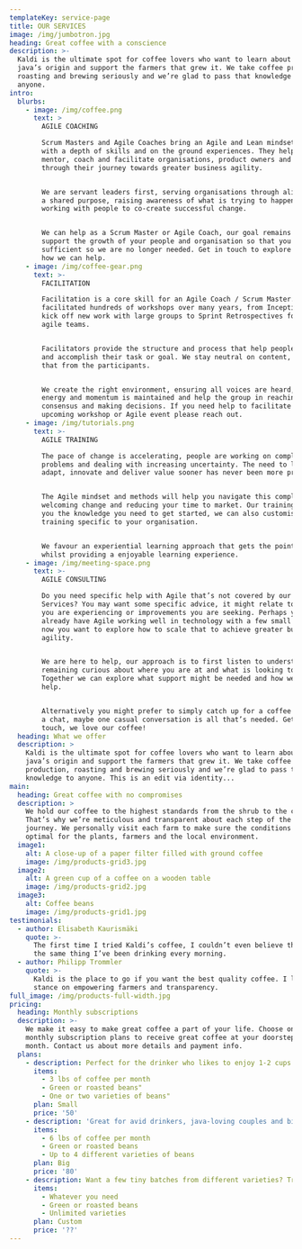 ```yaml
---
templateKey: service-page
title: OUR SERVICES
image: /img/jumbotron.jpg
heading: Great coffee with a conscience
description: >-
  Kaldi is the ultimate spot for coffee lovers who want to learn about their
  java’s origin and support the farmers that grew it. We take coffee production,
  roasting and brewing seriously and we’re glad to pass that knowledge to
  anyone.
intro:
  blurbs:
    - image: /img/coffee.png
      text: >
        AGILE COACHING

        Scrum Masters and Agile Coaches bring an Agile and Lean mindset coupled
        with a depth of skills and on the ground experiences. They help teach,
        mentor, coach and facilitate organisations, product owners and teams
        through their journey towards greater business agility.


        We are servant leaders first, serving organisations through aligning on
        a shared purpose, raising awareness of what is trying to happen and
        working with people to co-create successful change.


        We can help as a Scrum Master or Agile Coach, our goal remains to
        support the growth of your people and organisation so that you are self
        sufficient so we are no longer needed. Get in touch to explore further
        how we can help.
    - image: /img/coffee-gear.png
      text: >-
        FACILITATION

        Facilitation is a core skill for an Agile Coach / Scrum Master. We have
        facilitated hundreds of workshops over many years, from Inceptions that
        kick off new work with large groups to Sprint Retrospectives for small
        agile teams.


        Facilitators provide the structure and process that help people engage
        and accomplish their task or goal. We stay neutral on content, drawing
        that from the participants.


        We create the right environment, ensuring all voices are heard, the
        energy and momentum is maintained and help the group in reaching
        consensus and making decisions. If you need help to facilitate an
        upcoming workshop or Agile event please reach out.
    - image: /img/tutorials.png
      text: >-
        AGILE TRAINING

        The pace of change is accelerating, people are working on complex
        problems and dealing with increasing uncertainty. The need to learn,
        adapt, innovate and deliver value sooner has never been more pressing.


        The Agile mindset and methods will help you navigate this complexity, 
        welcoming change and reducing your time to market. Our training gives
        you the knowledge you need to get started, we can also customise
        training specific to your organisation.


        We favour an experiential learning approach that gets the point home
        whilst providing a enjoyable learning experience.
    - image: /img/meeting-space.png
      text: >-
        AGILE CONSULTING

        Do you need specific help with Agile that’s not covered by our other
        Services? You may want some specific advice, it might relate to problems
        you are experiencing or improvements you are seeking. Perhaps you
        already have Agile working well in technology with a few small teams,
        now you want to explore how to scale that to achieve greater business
        agility.


        We are here to help, our approach is to first listen to understand,
        remaining curious about where you are at and what is looking to happen.
        Together we can explore what support might be needed and how we can
        help.


        Alternatively you might prefer to simply catch up for a coffee and have
        a chat, maybe one casual conversation is all that’s needed. Get in
        touch, we love our coffee!
  heading: What we offer
  description: >
    Kaldi is the ultimate spot for coffee lovers who want to learn about their
    java’s origin and support the farmers that grew it. We take coffee
    production, roasting and brewing seriously and we’re glad to pass that
    knowledge to anyone. This is an edit via identity...
main:
  heading: Great coffee with no compromises
  description: >
    We hold our coffee to the highest standards from the shrub to the cup.
    That’s why we’re meticulous and transparent about each step of the coffee’s
    journey. We personally visit each farm to make sure the conditions are
    optimal for the plants, farmers and the local environment.
  image1:
    alt: A close-up of a paper filter filled with ground coffee
    image: /img/products-grid3.jpg
  image2:
    alt: A green cup of a coffee on a wooden table
    image: /img/products-grid2.jpg
  image3:
    alt: Coffee beans
    image: /img/products-grid1.jpg
testimonials:
  - author: Elisabeth Kaurismäki
    quote: >-
      The first time I tried Kaldi’s coffee, I couldn’t even believe that was
      the same thing I’ve been drinking every morning.
  - author: Philipp Trommler
    quote: >-
      Kaldi is the place to go if you want the best quality coffee. I love their
      stance on empowering farmers and transparency.
full_image: /img/products-full-width.jpg
pricing:
  heading: Monthly subscriptions
  description: >-
    We make it easy to make great coffee a part of your life. Choose one of our
    monthly subscription plans to receive great coffee at your doorstep each
    month. Contact us about more details and payment info.
  plans:
    - description: Perfect for the drinker who likes to enjoy 1-2 cups per day.
      items:
        - 3 lbs of coffee per month
        - Green or roasted beans"
        - One or two varieties of beans"
      plan: Small
      price: '50'
    - description: 'Great for avid drinkers, java-loving couples and bigger crowds'
      items:
        - 6 lbs of coffee per month
        - Green or roasted beans
        - Up to 4 different varieties of beans
      plan: Big
      price: '80'
    - description: Want a few tiny batches from different varieties? Try our custom plan
      items:
        - Whatever you need
        - Green or roasted beans
        - Unlimited varieties
      plan: Custom
      price: '??'
---
```


